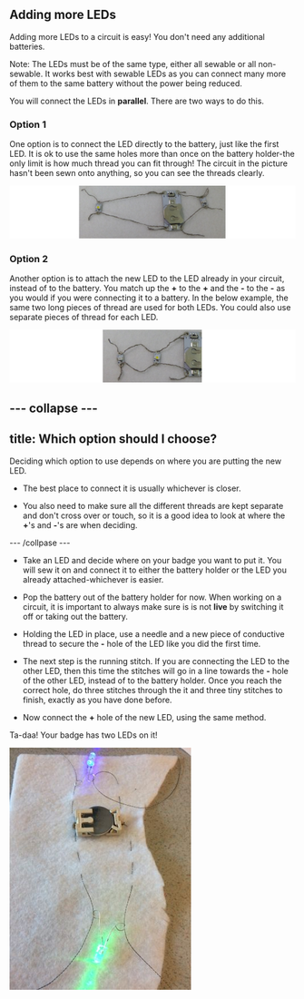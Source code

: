 ## Adding more LEDs

Adding more LEDs to a circuit is easy! You don't need any additional batteries. 
 
Note: The LEDs must be of the same type, either all sewable or all non-sewable. It works best with sewable LEDs as you can connect many more of them to the same battery without the power being reduced.
 
You will connect the LEDs in **parallel**. There are two ways to do this.

### Option 1
One option is to connect the LED directly to the battery, just like the first LED. It is ok to use the same holes more than once on the battery holder-the only limit is how much thread you can fit through! The circuit in the picture hasn't been sewn onto anything, so you can see the threads clearly.

![](images/more_leds_separate_120_333_650.png)

### Option 2
Another option is to attach the new LED to the LED already in your circuit, instead of to the battery. You match up the **+** to the **+** and the **-** to the **-** as you would if you were connecting it to a battery. In the below example, the same two long pieces of thread are used for both LEDs. You could also use separate pieces of thread for each LED.

![](images/more_leds_extended_120_225_650.png)
 
--- collapse ---
---
title: Which option should I choose?
---

Deciding which option to use depends on where you are putting the new LED. 

+ The best place to connect it is usually whichever is closer.

+ You also need to make sure all the different threads are kept separate and don't cross over or touch, so it is a good idea to look at where the **+**'s and **-**'s are when deciding.

--- /collpase ---

+ Take an LED and decide where on your badge you want to put it. You will sew it on and connect it to either the battery holder or the LED you already attached-whichever is easier.

+ Pop the battery out of the battery holder for now. When working on a circuit, it is important to always make sure is is not **live** by switching it off or taking out the battery.

+ Holding the LED in place, use a needle and a new piece of conductive thread to secure the **-** hole of the LED like you did the first time.

+ The next step is the running stitch. If you are connecting the LED to the other LED, then this time the stitches will go in a line towards the **-** hole of the other LED, instead of to the battery holder. Once you reach the correct hole, do three stitches through the it and three tiny stitches to finish, exactly as you have done before.

+ Now connect the **+** hole of the new LED, using the same method.

Ta-daa! Your badge has two LEDs on it! 

![](images/second_led.JPG)

  


